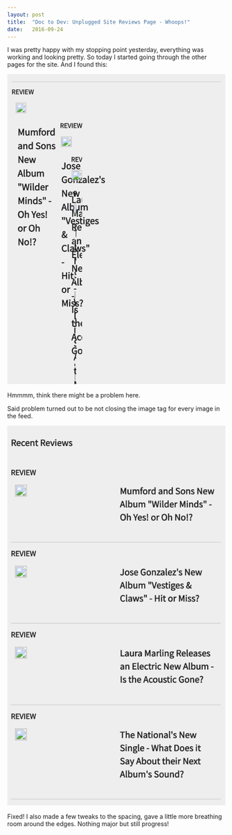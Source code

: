 ```yaml
---
layout: post
title:  "Doc to Dev: Unplugged Site Reviews Page - Whoops!"
date:   2016-09-24
---
```

I was pretty happy with my stopping point yesterday, everything was working and looking pretty. So today I started going
through the other pages for the site. And I found this:

![Reviews Before](/assets/img/092416-1.png)

Hmmmm, think there might be a problem here.

Said problem turned out to be not closing the image tag for every image in the feed.

![Reviews After](/assets/img/092416-2.png)

Fixed! I also made a few tweaks to the spacing, gave a little more breathing room around the edges. Nothing major but still
progress!
